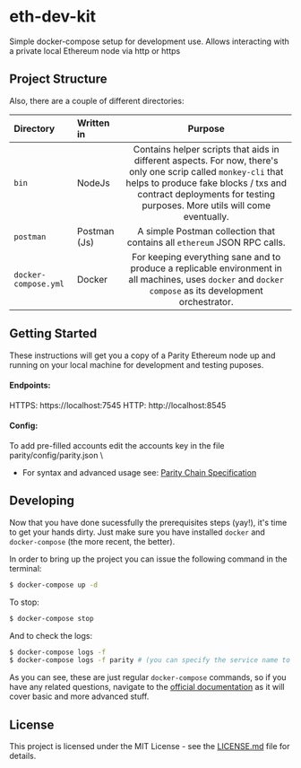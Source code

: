 # eth-dev-kit
Simple docker-compose setup for development use.  Allows interacting with a private local Ethereum node via http or https

## Project Structure

Also, there are a couple of different directories:

| Directory               | Written in          | Purpose                                                                                                                                                                                                                                    |
|:------------------------|:--------------------|:--------------------------------------------------------------------------------------------------------------------------------------------------------------------------------------------------------------------------------------------:|
| `bin`                   | NodeJs              | Contains helper scripts that aids in different aspects. For now, there's only one scrip called `monkey-cli` that helps to produce fake blocks / txs and contract deployments for testing purposes. More utils will come eventually.        |
| `postman`               | Postman (Js)        | A simple Postman collection that contains all `ethereum` JSON RPC calls.                                                                                                                                                                   |
| `docker-compose.yml`    | Docker              | For keeping everything sane and to produce a replicable environment in all machines, uses `docker` and `docker compose` as its development orchestrator.                                                                                 |

## Getting Started

These instructions will get you a copy of a Parity Ethereum node up and running on your local machine for development and testing puposes.

#### Endpoints:
HTTPS: https://localhost:7545
HTTP:  http://localhost:8545

#### Config:
To add pre-filled accounts edit the accounts key in the file parity/config/parity.json \
 - For syntax and advanced usage see: [Parity Chain Specification](https://wiki.parity.io/Chain-specification)

## Developing

Now that you have done sucessfully the prerequisites steps (yay!), it's time to get your hands dirty. Just make sure you have installed `docker` and `docker-compose` (the more recent, the better).

In order to bring up the project you can issue the following command in the terminal:

```sh
$ docker-compose up -d
```

To stop:

```sh
$ docker-compose stop
```
And to check the logs:

```sh
$ docker-compose logs -f
$ docker-compose logs -f parity # (you can specify the service name to gather specific logs also)
```

As you can see, these are just regular `docker-compose` commands, so if you have any related questions, navigate to the [official documentation](https://docs.docker.com/compose/) as it will cover basic and more advanced stuff.

## License

This project is licensed under the MIT License - see the [LICENSE.md](LICENSE.md) file for details.
